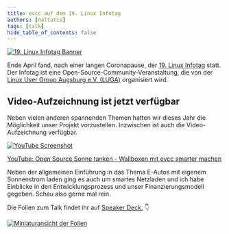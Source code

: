 ```yaml
---
title: evcc auf dem 19. Linux Infotag
authors: [naltatis]
tags: [talk]
hide_table_of_contents: false
---
```


[![19. Linux Infotag Banner](lit-banner.webp)](https://www.luga.de/static/LIT-2023/)

Ende April fand, nach einer langen Coronapause, der [19. Linux Infotag](https://www.luga.de/static/LIT-2023/) statt. Der Infotag ist eine Open-Source-Community-Veranstaltung, die von der [Linux User Group Augsburg e.V. (LUGA)](https://www.luga.de/) organisiert wird.

<!-- truncate -->

## Video-Aufzeichnung ist jetzt verfügbar

Neben vielen anderen spannenden Themen hatten wir dieses Jahr die Möglichkeit unser Projekt vorzustellen. Inzwischen ist auch die Video-Aufzeichnung verfügbar.

[![YouTube Screenshot](youtube.webp)](https://www.youtube.com/watch?v=qN8JwBWOlzw)

[YouTube: Open Source Sonne tanken - Wallboxen mit evcc smarter machen](https://www.youtube.com/watch?v=qN8JwBWOlzw)

Neben der allgemeinen Einführung in das Thema E-Autos mit eigenem Sonnenstrom laden ging es auch um smartes Netzladen und ich habe Einblicke in den Entwicklungsprozess und unser Finanzierungsmodell gegeben. Schau also gerne mal rein.

Die Folien zum Talk findet ihr auf [Speaker Deck.](https://speakerdeck.com/naltatis/open-source-sonne-tanken-wallboxen-mit-evcc-smarter-machen) 👇

[![Miniaturansicht der Folien](slides.webp)](https://speakerdeck.com/naltatis/open-source-sonne-tanken-wallboxen-mit-evcc-smarter-machen)
